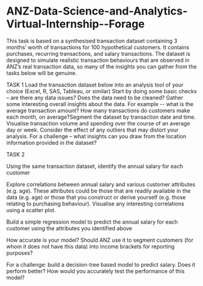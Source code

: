 # ANZ-Data-Science-and-Analytics-Virtual-Internship--Forage
This task is based on a synthesised transaction dataset containing 3 months’ worth of transactions for 100 hypothetical customers. It contains purchases, recurring transactions, and salary transactions.  The dataset is designed to simulate realistic transaction behaviours that are observed in ANZ’s real transaction data, so many of the insights you can gather from the tasks below will be genuine.


TASK 1
Load the transaction dataset below into an analysis tool of your choice (Excel, R, SAS, Tableau, or similar)
Start by doing some basic checks – are there any data issues? Does the data need to be cleaned?
Gather some interesting overall insights about the data. For example -- what is the average transaction amount? How many transactions do customers make each month, on average?Segment the dataset by transaction date and time. Visualise transaction volume and spending over the course of an average day or week. Consider the effect of any outliers that may distort your analysis.
For a challenge – what insights can you draw from the location information provided in the dataset?


TASK 2

Using the same transaction dataset, identify the annual salary for each customer

Explore correlations between annual salary and various customer attributes (e.g. age). These attributes could be those that are readily available in the data (e.g. age) or those that you construct or derive yourself (e.g. those relating to purchasing behaviour). Visualise any interesting correlations using a scatter plot.

Build a simple regression model to predict the annual salary for each customer using the attributes you identified above

How accurate is your model? Should ANZ use it to segment customers (for whom it does not have this data) into income brackets for reporting purposes?

For a challenge: build a decision-tree based model to predict salary. Does it perform better? How would you accurately test the performance of this model?

